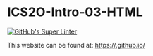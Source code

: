 # ICS2O-Intro-03-HTML
[![GitHub's Super Linter](https://github.com/<OWNER>/<REPOSITORY>/workflows/GitHub's%20Super%20Linter/badge.svg)](https://github.com/<OWNER>/<REPOSITORY>/actions)



This website can be found at: [https://<OWNER>.github.io/<REPOSITORY>](https://<OWNER>.github.io/<REPOSITORY>)
